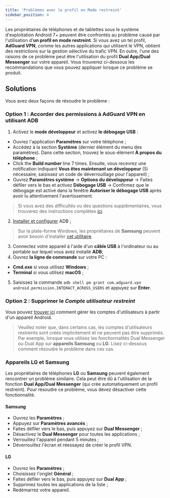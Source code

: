 ```yaml
---
title: 'Problèmes avec le profil en Mode restreint'
sidebar_position: 4
---
```


Les propriétaires de téléphones et de tablettes sous le système d'exploitation Android 7+ peuvent être confrontés au problème causé par l'utilisation d'**un profil en mode restreint**. Si vous avez un tel profil, **AdGuard VPN**, comme les autres applications qui utilisent le VPN, obtient des restrictions sur la gestion sélective du trafic VPN. En outre, l'une des raisons de ce problème peut être l'utilisation du profil **Dual App/Dual Messenger** sur votre appareil. Vous trouverez ci-dessous les recommandations que vous pouvez appliquer lorsque ce problème se produit.

## Solutions

Vous avez deux façons de résoudre le problème :

### Option 1 : Accorder des permissions à AdGuard VPN en utilisant ADB

1. Activez le **mode développeur** et activez **le débogage USB** :
- Ouvrez l'application **Paramètres** sur votre téléphone ;
- Accédez à la section **Système** (dernier élément du menu des paramètres). Dans cette section, trouvez le sous-élément **À propos du téléphone** ;
- Click the **Build number** line 7 times. Ensuite, vous recevrez une notification indiquant **Vous êtes maintenant un développeur** (Si nécessaire, saisissez un code de déverrouillage pour l'appareil) ;
- Ouvrez **Paramètres système** → **Options du développeur** → Faites défiler vers le bas et activez **Débogage USB** → Confirmez que le débogage est activé dans la fenêtre **Autoriser le débogage USB** après avoir lu attentivement l'avertissement.

> Si vous avez des difficultés ou des questions supplémentaires, vous trouverez des instructions complètes [ici](https://developer.android.com/studio/debug/dev-options).

2. [Installer et configurer](https://www.xda-developers.com/install-adb-windows-macos-linux/) ADB ;
> Sur la plate-forme Windows, les propriétaires de **Samsung** peuvent avoir besoin d'installer [cet utilitaire](https://developer.samsung.com/mobile/android-usb-driver.html).

3. Connectez votre appareil à l'aide d'un **câble USB** à l'ordinateur ou au portable sur lequel vous avez installé **ADB**;
4. Ouvrez **la ligne de commande** sur votre PC :
- **Cmd.exe** si vous utilisez **Windows** ;
- **Terminal** si vous utilisez **macOS** ;
5. Saisissez la commande `adb shell pm grant com.adguard.vpn android.permission.INTERACT_ACROSS_USERS` et appuyez sur **Enter**.

### Option 2 : Supprimer le *Compte utilisateur restreint*

Vous pouvez [trouver ici](https://support.google.com/a/answer/6223444?hl=en) comment gérer les comptes d'utilisateurs à partir d'un appareil Android.

> Veuillez noter que, dans certains cas, les comptes d'utilisateurs restreints sont créés implicitement et ne peuvent pas être supprimés. Par exemple, lorsque vous utilisez les fonctionnalités Dual Messenger ou Dual App sur **appareils Samsung** ou **LG**. Lisez ci-dessous comment résoudre le problème dans ces cas.

### Appareils LG et Samsung

Les propriétaires de téléphones **LG** ou **Samsung** peuvent également rencontrer un problème similaire. Cela peut être dû à l'utilisation de la fonction **Dual App/Dual Messenger** (qui crée automatiquement un profil restreint). Pour résoudre ce problème, vous devez désactiver cette fonctionnalité.

#### Samsung

- Ouvrez les **Paramètres** ;
- Appuyez sur **Paramètres avancés** ;
- Faites défiler vers le bas, puis appuyez sur **Dual Messenger** ;
- Désactivez le **Dual Messenger** pour toutes les applications ;
- Verrouillez l'appareil pendant 5 minutes ;
- Déverrouillez l'écran et réessayez de créer le profil VPN.

#### LG

- Ouvrez les **Paramètres** ;
- Choisissez l'onglet **Général** ;
- Faites défiler vers le bas, puis appuyez sur **Dual App** ;
- Supprimez toutes les applications de la liste ;
- Redémarrez votre appareil.
